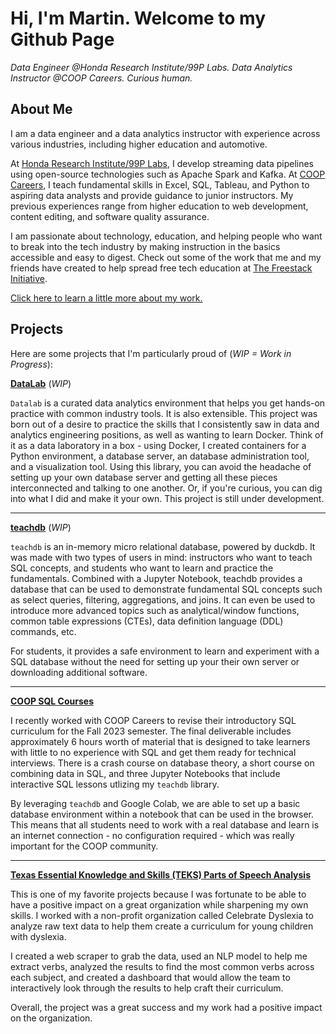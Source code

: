 # Hi, I'm Martin. Welcome to my Github Page
*Data Engineer @Honda Research Institute/99P Labs.*
*Data Analytics Instructor @COOP Careers.*
*Curious human.*
## About Me
I am a data engineer and a data analytics instructor with experience across various industries, including higher education and automotive.

At [Honda Research Institute/99P Labs](https://medium.com/99p-labs), I develop streaming data pipelines using open-source technologies such as Apache Spark and Kafka. At [COOP Careers](https://coopcareers.org/), I teach fundamental skills in Excel, SQL, Tableau, and Python to aspiring data analysts and provide guidance to junior instructors. My previous experiences range from higher education to web development, content editing, and software quality assurance.

I am passionate about technology, education, and helping people who want to break into the tech industry by making instruction in the basics accessible and easy to digest. Check out some of the work that me and my friends have created to help spread free tech education at [The Freestack Initiative](https://github.com/orgs/freestackinitiative/repositories). 

[Click here to learn a little more about my work.](http://portfolio.martin-arroyo.com/)

## Projects
Here are some projects that I'm particularly proud of (*WIP = Work in Progress*):

[**DataLab**](https://github.com/martinmarroyo/DataLab#readme) (*WIP*) 

`Datalab` is a curated data analytics environment that helps you get hands-on practice with common industry tools. It is also extensible. This project was born out of a desire to practice the skills that I consistently saw in data and analytics engineering positions, as well as wanting to learn Docker. Think of it as a data laboratory in a box - using Docker, I created containers for a Python environment, a database server, an database administration tool, and a visualization tool. Using this library, you can avoid the headache of setting up your own database server and getting all these pieces interconnected and talking to one another. Or, if you're curious, you can dig into what I did and make it your own. This project is still under development.

---
[**teachdb**](https://github.com/freestackinitiative/teachingdb#readme) (*WIP*) 

`teachdb` is an in-memory micro relational database, powered by duckdb. It was made with two types of users in mind: instructors who want to teach SQL concepts, and students who want to learn and practice the fundamentals. Combined with a Jupyter Notebook, teachdb provides a database that can be used to demonstrate fundamental SQL concepts such as select queries, filtering, aggregations, and joins. It can even be used to introduce more advanced topics such as analytical/window functions, common table expressions (CTEs), data definition language (DDL) commands, etc. 

For students, it provides a safe environment to learn and experiment with a SQL database without the need for setting up your their own server or downloading additional software.

---
[**COOP SQL Courses**](https://freestackinitiative.github.io/coop_sql_notebooks/) 

I recently worked with COOP Careers to revise their introductory SQL curriculum for the Fall 2023 semester. The final deliverable includes approximately 6 hours worth of material that is designed to take learners with little to no experience with SQL and get them ready for technical interviews. There is a crash course on database theory, a short course on combining data in SQL, and three Jupyter Notebooks that include interactive SQL lessons utlizing my `teachdb` library. 

By leveraging `teachdb` and Google Colab, we are able to set up a basic database environment within a notebook that can be used in the browser. This means that all students need to work with a real database and learn is an internet connection - no configuration required - which was really important for the COOP community. 

---
[**Texas Essential Knowledge and Skills (TEKS) Parts of Speech Analysis**](https://github.com/martinmarroyo/teks_pos_analysis/tree/main#readme) 

This is one of my favorite projects because I was fortunate to be able to have a positive impact on a great organization while sharpening my own skills. I worked with a non-profit organization called Celebrate Dyslexia to analyze raw text data to help them create a curriculum for young children with dyslexia. 

I created a web scraper to grab the data, used an NLP model to help me extract verbs, analyzed the results to find the most common verbs across each subject, and created a dashboard that would allow the team to interactively look through the results to help craft their curriculum. 

Overall, the project was a great success and my work had a positive impact on the organization.
